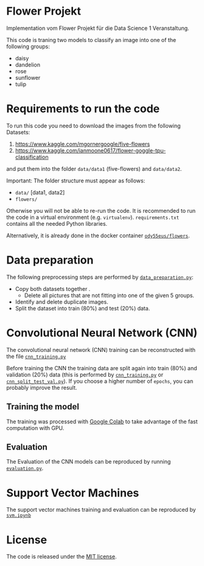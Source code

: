 # Flower Projekt
Implementation vom Flower Projekt für die Data Science 1 Veranstaltung.

This code is traning two models to classify an image into one of the following groups:
* daisy
* dandelion
* rose
* sunflower
* tulip

# Requirements to run the code
To run this code you need to download the images from the following Datasets:
1. https://www.kaggle.com/mgornergoogle/five-flowers
2. https://www.kaggle.com/ianmoone0617/flower-goggle-tpu-classification

and put them into the folder `data/data1` (five-flowers) and `data/data2`.

Important: The folder structure must appear as follows:
* `data/` [data1, data2]
* `flowers/`

Otherwise you will not be able to re-run the code.
It is recommended to run the code in a virtual environment (e.g. `virtualenv`). `requirements.txt` contains all the needed Python libraries.

Alternatively, it is already done in the docker container [`ody55eus/flowers`](https://hub.docker.com/r/ody55eus/flowers/).


# Data preparation

The following preprocessing steps are performed by [`data_preparation.py`](scripts/data_preparation.py):
* Copy both datasets together .
  * Delete all pictures that are not fitting into one of the given 5 groups.
* Identify and delete duplicate images.
* Split the dataset into train (80%) and test (20%) data.



# Convolutional Neural Network (CNN)

The convolutional neural network (CNN) training can be reconstructed with the file [`cnn_training.py`](scripts/cnn_training.py)


Before training the CNN the training data are split again into train (80%) and validation (20%) data (this is performed by [`cnn_training.py`](scripts/cnn_training.py) or [`cnn_split_test_val.py`](scripts/cnn_split_test_val.py)).
If you choose a higher number of `epochs`, you can probably improve the result.

## Training the model

The training was processed with [Google Colab](https://colab.research.google.com/drive/1xMJ1Kt4YBeIpqGIzPt1Km8ziwNW5a2Og) to take advantage of the fast computation with GPU.

## Evaluation 

The Evaluation of the CNN models can be reproduced by running [`evaluation.py`](scripts/evaluation.py).

# Support Vector Machines

The support vector machines training and evaluation can be reproduced by [`svm.ipynb`](scripts/svm.ipynb)

# License
The code is released under the [MIT license](https://opensource.org/licenses/MIT).